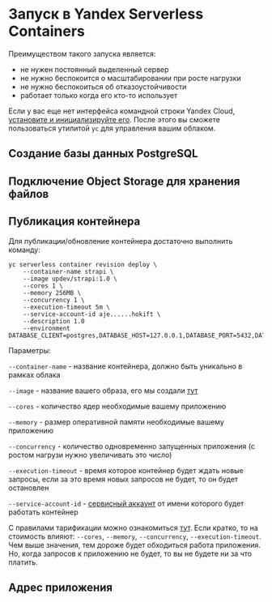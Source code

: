 # Запуск в Yandex Serverless Containers

Преимуществом такого запуска является:
- не нужен постоянный выделенный сервер
- не нужно беспокоится о масштабировании при росте нагрузки
- не нужно беспокоиться об отказоустойчивости
- работает только когда его кто-то использует

Если у вас еще нет интерфейса командной строки Yandex Cloud, [установите и инициализируйте его](https://yandex.cloud/ru/docs/cli/quickstart#install).
После этого вы сможете пользоваться утилитой `yc` для управления вашим облаком.

## Создание базы данных PostgreSQL

## Подключение Object Storage для хранения файлов

## Публикация контейнера

Для публикации/обновление контейнера достаточно выполнить команду:

```
yc serverless container revision deploy \ 
    --container-name strapi \
    --image updev/strapi:1.0 \
    --cores 1 \
    --memory 256MB \
    --concurrency 1 \
    --execution-timeout 5m \ 
    --service-account-id aje......hokift \ 
    --description 1.0
    --environment DATABASE_CLIENT=postgres,DATABASE_HOST=127.0.0.1,DATABASE_PORT=5432,DATABASE_NAME=strapi,DATABASE_USERNAME=strapi,DATABASE_PASSWORD=strapi
```

Параметры: 

`--container-name` - название контейнера, должно быть уникально в рамках облака 

`--image` - название вашего образа, его мы создали [тут](./registry.md) 

`--cores` - количество ядер необходимые вашему приложению

`--memory` - размер оперативной памяти необходимые вашему приложению

`--concurrency` - количество одновременно запущенных приложения (с ростом нагрузи нужно увеличивать это число)

`--execution-timeout` - время которое контейнер будет ждать новые запросы, если за это время новых запросов не будет, то он будет остановлен

`--service-account-id` - [сервисный аккаунт](https://yandex.cloud/ru/docs/iam/concepts/users/service-accounts) от имени которого будет работать контейнер

С правилами тарификации можно ознакомиться [тут](https://yandex.cloud/ru/docs/serverless-containers/pricing).
Если кратко, то на стоимость влияют: `--cores`, `--memory`, `--concurrency`, `--execution-timeout`.
Чем выше значения, тем дороже будет обходиться работа приложения. 
Но, когда запросов к приложению не будет, то вы не будете ни за что платить.

## Адрес приложения


